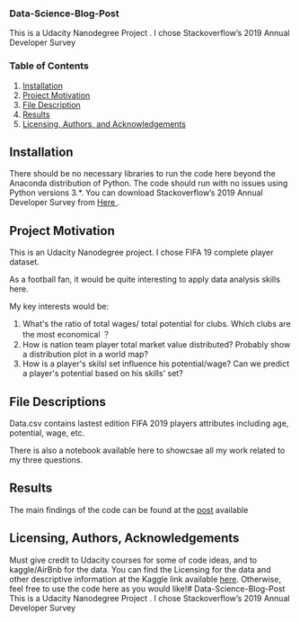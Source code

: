 ### Data-Science-Blog-Post
This is a Udacity Nanodegree Project . I chose Stackoverflow’s 2019 Annual Developer Survey
### Table of Contents

1. [Installation](#installation)
2. [Project Motivation](#motivation)
3. [File Description](#files)
4. [Results](#results)
5. [Licensing, Authors, and Acknowledgements](#licensing)

## Installation <a name="installation"></a>

There should be no necessary libraries to run the code here beyond the Anaconda distribution of Python. The code should run with no issues using Python versions 3.*.
You can download Stackoverflow’s 2019 Annual Developer Survey from [Here ](https://drive.google.com/open?id=1QOmVDpd8hcVYqqUXDXf68UMDWQZP0wQV).

## Project Motivation<a name="motivation"></a>

This is an Udacity Nanodegree project. I chose FIFA 19 complete player dataset. 

As a football fan,  it would be quite interesting to apply data analysis skills here. 

My key interests would be:

1. What's the ratio of  total wages/ total potential for clubs. Which clubs are the most economical ？
2. How is nation team player total market value distributed? Probably show a distribution plot in a world map?
3. How is a player's skilsl set influence his potential/wage? Can we predict a player's potential based on his skills' set? 

## File Descriptions <a name="files"></a>

Data.csv contains lastest edition FIFA 2019 players attributes including age, potential, wage, etc. 

There is also a notebook available here to showcsae all my work related to my three questions.



## Results<a name="results"></a>

The main findings of the code can be found at the [post](https://medium.com/@u0509421/fifa-19-complete-player-dataset-what-can-we-tell-from-it-f7343fdad020) available



## Licensing, Authors, Acknowledgements<a name="licensing"></a>

Must give credit to Udacity courses for some of code ideas, and to kaggle/AirBnb for the data. You can find the Licensing for the data and other descriptive information at the Kaggle link available [here](https://www.kaggle.com/karangadiya/fifa19). Otherwise, feel free to use the code here as you would like!# Data-Science-Blog-Post
This is a Udacity Nanodegree Project . I chose Stackoverflow’s 2019 Annual Developer Survey




